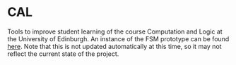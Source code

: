 # CAL
Tools to improve student learning of the course Computation and Logic at the University of Edinburgh.
An instance of the FSM prototype can be found [here](http://homepages.inf.ed.ac.uk/s1020995 "FSM Protoype"). Note that this is not updated automatically at this time, so it may not reflect the current state of the project.

